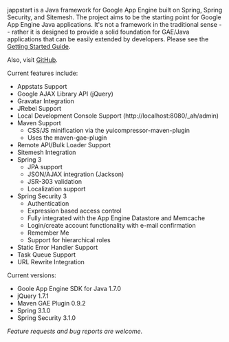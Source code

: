 jappstart is a Java framework for Google App Engine built on Spring, Spring Security, and Sitemesh. The project aims to be the starting point for Google App Engine Java applications. It's not a framework in the traditional sense -- rather it is designed to provide a solid foundation for GAE/Java applications that can be easily extended by developers. Please see the [Getting Started Guide](http://code.google.com/p/jappstart/wiki/Tutorial).

Also, visit [GitHub](https://github.com/taylorleese/google-app-engine-jappstart).

Current features include:
  * Appstats Support
  * Google AJAX Library API (jQuery)
  * Gravatar Integration
  * JRebel Support
  * Local Development Console Support (http://localhost:8080/_ah/admin)
  * Maven Support
    * CSS/JS minification via the yuicompressor-maven-plugin
    * Uses the maven-gae-plugin
  * Remote API/Bulk Loader Support
  * Sitemesh Integration
  * Spring 3
    * JPA support
    * JSON/AJAX integration (Jackson)
    * JSR-303 validation
    * Localization support
  * Spring Security 3
    * Authentication
    * Expression based access control
    * Fully integrated with the App Engine Datastore and Memcache
    * Login/create account functionality with e-mail confirmation
    * Remember Me
    * Support for hierarchical roles
  * Static Error Handler Support
  * Task Queue Support
  * URL Rewrite Integration

Current versions:
  * Goole App Engine SDK for Java 1.7.0
  * jQuery 1.7.1
  * Maven GAE Plugin 0.9.2
  * Spring 3.1.0
  * Spring Security 3.1.0

_Feature requests and bug reports are welcome._